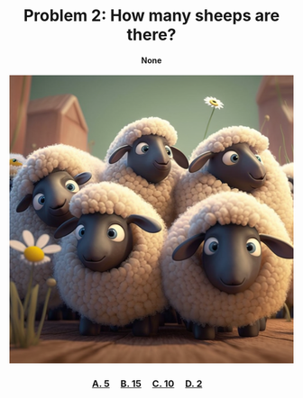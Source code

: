 <h1 align="center">
Problem 2: How many sheeps are there?
</h1>

<h4 align="center">
None
</h4>

<p align="center">
<img src="sheeps.png" height="512"/>
</p>

<h3 align="center"><span><a href="https://raw.githubusercontent.com/rain1024/math/main/assets/win0.png">A. 5</a></span>&nbsp;&nbsp;&nbsp;&nbsp;
<span><a href="https://raw.githubusercontent.com/rain1024/math/main/assets/lose0.png">B. 15</a></span>&nbsp;&nbsp;&nbsp;&nbsp;
<span><a href="https://raw.githubusercontent.com/rain1024/math/main/assets/lose0.png">C. 10</a></span>&nbsp;&nbsp;&nbsp;&nbsp;
<span><a href="https://raw.githubusercontent.com/rain1024/math/main/assets/lose0.png">D. 2</a></span>&nbsp;&nbsp;&nbsp;&nbsp;
</h3>